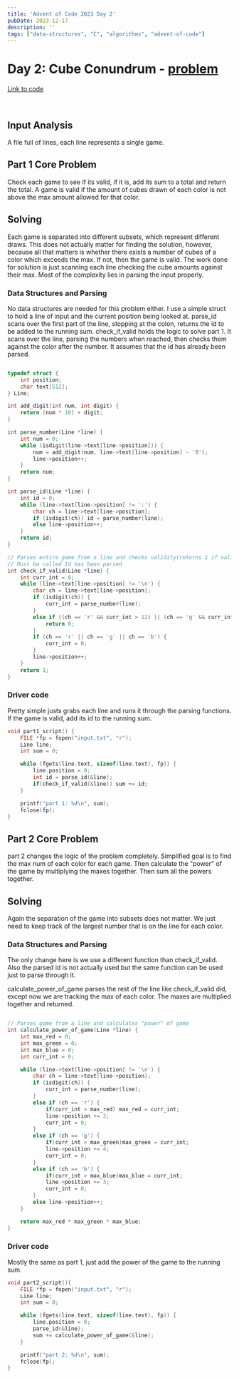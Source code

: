 ```yaml
---
title: 'Advent of Code 2023 Day 2'
pubDate: 2023-12-17
description: ''
tags: ["data-structures", "C", "algorithms", "advent-of-code"]
---
```




# Day 2: Cube Conundrum - [problem](https://adventofcode.com/2023/day/2)
[Link to code](https://github.com/gabesamu/adventofcode2023/blob/main/Day2/day2.c)

<br>

## Input Analysis
A file full of lines, each line represents a single game.



## Part 1 Core Problem
Check each game to see if its valid, if it is, add its sum to a total and return the total.
A game is valid if the amount of cubes drawn of each color is not above the max amount allowed for that color.


## Solving
Each game is separated into different subsets, which represent different draws. This does not actually matter for finding the solution, however, because all that matters is whether there exists a number of cubes of a color which exceeds the max. If not, then the game is valid.
The work done for solution is just scanning each line checking the cube amounts against their max. Most of the complexity lies in parsing the input properly.


### Data Structures and Parsing
No data structures are needed for this problem either. I use a simple struct to hold a line of input and the current position being looked at.
parse_id scans over the first part of the line, stopping at the colon, returns the id to be added to the running sum.
check_if_valid holds the logic to solve part 1. It scans over the line, parsing the numbers when reached, then checks them against the color after the number. It assumes that the id has already been parsed.

```c

typedef struct {
    int position;
    char text[512];
} Line;

int add_digit(int num, int digit) {
    return (num * 10) + digit;
}

int parse_number(Line *line) {
    int num = 0;
    while (isdigit(line->text[line->position])) {
        num = add_digit(num, line->text[line->position] - '0');
        line->position++;
    }
    return num;
}

int parse_id(Line *line) {
    int id = 0;
    while (line->text[line->position] != ':') {
        char ch = line->text[line->position];
        if (isdigit(ch)) id = parse_number(line);
        else line->position++;
    }
    return id;
}

// Parses entire game from a line and checks validity(returns 1 if valid game, 0 if invalid)
// Must be called Id has been parsed
int check_if_valid(Line *line) {
    int curr_int = 0;
    while (line->text[line->position] != '\n') {
        char ch = line->text[line->position];
        if (isdigit(ch)) {
            curr_int = parse_number(line);
        }
        else if ((ch == 'r' && curr_int > 12) || (ch == 'g' && curr_int > 13) || (ch == 'b' && curr_int > 14)) {
            return 0;
        }
        if (ch == 'r' || ch == 'g' || ch == 'b') {
            curr_int = 0;
        }
        line->position++;
    }
    return 1;
}

```

### Driver code

Pretty simple justs grabs each line and runs it through the parsing functions. If the game is valid, add its id to the running sum.
```c
void part1_script() {
    FILE *fp = fopen("input.txt", "r");
    Line line;
    int sum = 0;

    while (fgets(line.text, sizeof(line.text), fp)) {
        line.position = 0;
        int id = parse_id(&line);
        if(check_if_valid(&line)) sum += id;
    }

    printf("part 1: %d\n", sum);
    fclose(fp);
}
```


## Part 2 Core Problem
part 2 changes the logic of the problem completely. Simplified goal is to find the max num of each color for each game. Then calculate the "power" of the game by multiplying the maxes together. Then sum all the powers together.


## Solving
Again the separation of the game into subsets does not matter. We just need to keep track of the largest number that is on the line for each color.

### Data Structures and Parsing
The only change here is we use a different function than check_if_valid. Also the parsed id is not actually used but the same function can be used just to parse through it.

calculate_power_of_game parses the rest of the line like check_if_valid did, except now we are tracking the max of each color. The maxes are multiplied together and returned.
```c

// Parses game from a line and calculates "power" of game
int calculate_power_of_game(Line *line) {
    int max_red = 0;
    int max_green = 0;
    int max_blue = 0;
    int curr_int = 0;

    while (line->text[line->position] != '\n') {
        char ch = line->text[line->position];
        if (isdigit(ch)) {
            curr_int = parse_number(line);
        }
        else if (ch == 'r') {
            if(curr_int > max_red) max_red = curr_int;
            line->position += 2;
            curr_int = 0;
        }
        else if (ch == 'g') {
            if(curr_int > max_green)max_green = curr_int;
            line->position += 4;
            curr_int = 0;
        }
        else if (ch == 'b') {
            if(curr_int > max_blue)max_blue = curr_int;
            line->position += 3;
            curr_int = 0;
        }
        else line->position++;
    }

    return max_red * max_green * max_blue;
}

```

### Driver code

Mostly the same as part 1, just add the power of the game to the running sum.
```c
void part2_script(){
    FILE *fp = fopen("input.txt", "r");
    Line line;
    int sum = 0;

    while (fgets(line.text, sizeof(line.text), fp)) {
        line.position = 0;
        parse_id(&line);
        sum += calculate_power_of_game(&line);
    }

    printf("part 2: %d\n", sum);
    fclose(fp);
}
```
